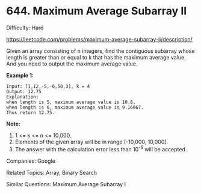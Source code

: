 # 644. Maximum Average Subarray II

Difficulty: Hard

https://leetcode.com/problems/maximum-average-subarray-ii/description/

Given an array consisting of n integers, find the contiguous subarray whose length is greater than or equal to k that has the maximum average value. And you need to output the maximum average value.

**Example 1:**
```
Input: [1,12,-5,-6,50,3], k = 4
Output: 12.75
Explanation:
when length is 5, maximum average value is 10.8,
when length is 6, maximum average value is 9.16667.
Thus return 12.75.
```
**Note:**
1. 1 <= k <= n <= 10,000.
2. Elements of the given array will be in range [-10,000, 10,000].
3. The answer with the calculation error less than 10<sup>-5</sup> will be accepted.

Companies: Google

Related Topics: Array, Binary Search

Similar Questions: Maximum Average Subarray I
